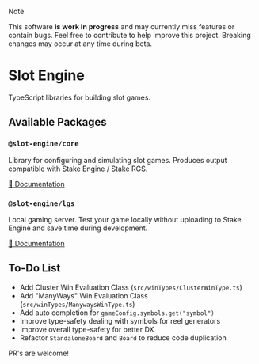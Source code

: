 > [!NOTE]
> This software **is work in progress** and may currently miss features or contain bugs. Feel free to contribute to help improve this project. Breaking changes may occur at any time during beta.

# Slot Engine

TypeScript libraries for building slot games.

## Available Packages

### `@slot-engine/core`

Library for configuring and simulating slot games. Produces output compatible with Stake Engine / Stake RGS.

[📖 Documentation](https://slot-engine.dev/docs/core)  

### `@slot-engine/lgs`

Local gaming server. Test your game locally without uploading to Stake Engine and save time during development.

[📖 Documentation](https://slot-engine.dev/docs/lgs)

## To-Do List
- Add Cluster Win Evaluation Class (`src/winTypes/ClusterWinType.ts`)
- Add "ManyWays" Win Evaluation Class (`src/winTypes/ManywaysWinType.ts`)
- Add auto completion for `gameConfig.symbols.get("symbol")`
- Improve type-safety dealing with symbols for reel generators
- Improve overall type-safety for better DX
- Refactor `StandaloneBoard` and `Board` to reduce code duplication

PR's are welcome!